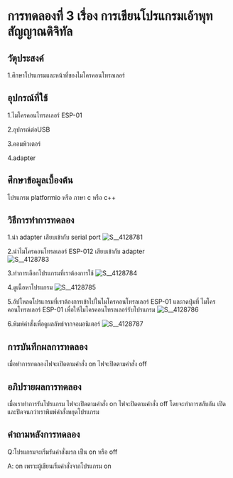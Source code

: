 # การทดลองที่ 3 เรื่อง การเขียนโปรแกรมเอ้าพุทสัญญาณดิจิทัล

## วัตุประสงค์ 
1.ศึกษาโปรแกรมและหน้าที่ของไมโครคอนโทรลเลอร์

## อุปกรณ์ที่ใช้ 
1.ไมโครคอนโทรลเลอร์ ESP-01 

2.อุปกรณ์ต่อUSB 

3.คอมพิวเตอร์

4.adapter 

## ศึกษาข้อมูลเบื้องต้น 
โปรแกรม platformio หรือ ภาษา c หรือ c++

## วิธีการทำการทดลอง 
1.นำ adapter เสียบเข้ากับ serial port 
![S__4128781](https://user-images.githubusercontent.com/80879773/112292030-45a6c200-8cc3-11eb-94f1-a5e8463ec3c6.jpg)


2.นำไมโครคอนโทรลเลอร์ ESP-012 เสียบเข้ากับ adapter  
![S__4128783](https://user-images.githubusercontent.com/80879773/112291862-1b550480-8cc3-11eb-9865-435d1f2a5f54.jpg)

3.ทำการเลือกโปรแกรมที่เราต้องการใช้
![S__4128784](https://user-images.githubusercontent.com/80879773/112291884-20b24f00-8cc3-11eb-9c9c-e60180459511.jpg)

4.ดูเนื้อหาโปรแกรม
![S__4128785](https://user-images.githubusercontent.com/80879773/112291913-26a83000-8cc3-11eb-9fe8-c71b844895b6.jpg)

5.อัปโหลดโปรแกรมที่เราต้องการเข้าไปในไมโครคอนโทรลเลอร์ ESP-01 และกดปุ่มที่ ไมโครคอนโทรลเลอร์ ESP-01 เพื่อให้ไมโครคอนโทรลเลอร์รับโปรแกรม 
![S__4128786](https://user-images.githubusercontent.com/80879773/112291935-2b6ce400-8cc3-11eb-963f-90250a21aa7f.jpg)

6.พิมพ์คำสั่งเพื่อดูผลลัพธ์จากจอมอนิเตอร์
![S__4128787](https://user-images.githubusercontent.com/80879773/112291952-2e67d480-8cc3-11eb-8413-f62b05d2769c.jpg)

## การบันทึกผลการทดลอง 
เมื่อทำการทดลองไฟจะเปิดตามคำสั่ง on ไฟจะปิดตามคำสั่ง off

## อภิปรายผลการทดลอง
เมื่อเราทำการรันโปรแกรม ไฟจะเปิดตามคำสั่ง on ไฟจะปิดตามคำสั่ง off โดยจะทำการสลับกัน เปิดและปิดจนกว่าเราพิมพ์คำสั่งหยุดโปรแกรม

## คำถามหลังการทดลอง 
Q:โปรแกรมจะเริ่มรันคำสั่งแรก เป็น on หรือ off

A: on เพราะผู้เขียนเริ่มคำสั่งจากโปรแกรม on 
